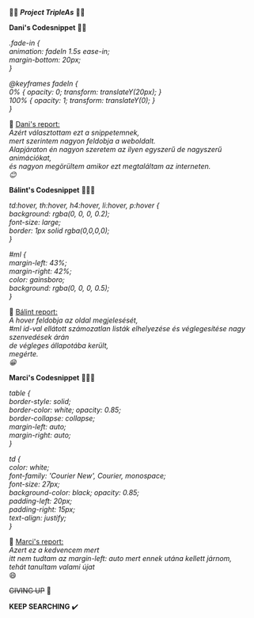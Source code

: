💯💯 ***Project TripleAs*** 💯💯

**Dani's Codesnippet** 👨‍💻

_.fade-in { <br>
    animation: fadeIn 1.5s ease-in; <br>
    margin-bottom: 20px; <br>
}_ <br>

_@keyframes fadeIn { <br>
    0% { opacity: 0; transform: translateY(20px); } <br>
    100% { opacity: 1; transform: translateY(0); } <br>
}_ <br>
 
📝 <ins>Dani's report: </ins> <br>
    _Azért választottam ezt a snippetemnek, <br>
    mert szerintem nagyon feldobja a weboldalt. <br>
    Alapjáraton én nagyon szeretem az ilyen egyszerű de nagyszerű animációkat, <br>
    és nagyon megörültem amikor ezt megtaláltam az interneten. <br>
    😊 <br>_

**Bálint's Codesnippet** 👨🏼‍💻 <br> 

_td:hover, th:hover, h4:hover, li:hover, p:hover { <br> 
    background: rgba(0, 0, 0, 0.2); <br>
    font-size: large; <br>
    border: 1px solid rgba(0,0,0,0); <br>
}_ <br>

_#ml { <br>
    margin-left: 43%; <br>
    margin-right: 42%; <br> 
    color: gainsboro; <br> 
    background: rgba(0, 0, 0, 0.5); <br> 
}_ <br> 

📝 <ins>Bálint report:</ins> <br> 
    _A hover feldobja az oldal megjelesését, <br>
    #ml id-val ellátott számozatlan listák elhelyezése és véglegesítése nagy szenvedések árán <br>
    de végleges állapotába került, <br> 
    megérte. <br>
    😁 <br>_

**Marci's Codesnippet** 👨🏻‍💻 <br>

_table { <br>
    border-style: solid; <br>
    border-color: white; opacity: 0.85; <br>
    border-collapse: collapse; <br>
    margin-left: auto; <br>
    margin-right: auto; <br>
}_ <br>
 
_td { <br>
    color: white; <br>
    font-family: 'Courier New', Courier, monospace; <br> 
    font-size: 27px; <br>
    background-color: black; opacity: 0.85; <br>
    padding-left: 20px; <br> 
    padding-right: 15px; <br> 
    text-align: justify; <br>
}_ <br>

📝 <ins>Marci's report:</ins> <br>
   _Azert ez a kedvencem mert <br>
     itt nem tudtam az margin-left: auto mert ennek utána kellett járnom, <br>
     tehát tanultam valami újat_ <br>
    😄

~~GIVING UP~~  🛑

**KEEP SEARCHING**  ✔️